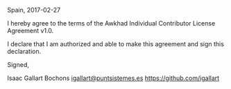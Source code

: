 Spain, 2017-02-27

I hereby agree to the terms of the Awkhad Individual Contributor License
Agreement v1.0.

I declare that I am authorized and able to make this agreement and sign this
declaration.

Signed,

Isaac Gallart Bochons igallart@puntsistemes.es https://github.com/igallart
